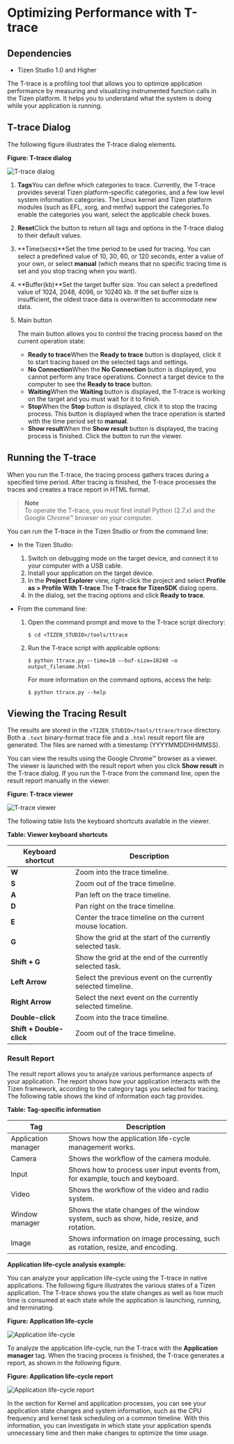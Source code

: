 # Optimizing Performance with T-trace
## Dependencies

- Tizen Studio 1.0 and Higher


The T-trace is a profiling tool that allows you to optimize application performance by measuring and visualizing instrumented function calls in the Tizen platform. It helps you to understand what the system is doing while your application is running.

## T-trace Dialog

The following figure illustrates the T-trace dialog elements.

**Figure: T-trace dialog**

![T-trace dialog](./media/ttrace_dialog.png)

1. **Tags**You can define which categories to trace. Currently, the T-trace provides several Tizen platform-specific categories, and a few low level system information categories. The Linux kernel and Tizen platform modules (such as EFL, xorg, and mmfw) support the categories.To enable the categories you want, select the applicable check boxes.

2. **Reset**Click the button to return all tags and options in the T-trace dialog to their default values.

3. **Time(secs)**Set the time period to be used for tracing. You can select a predefined value of 10, 30, 60, or 120 seconds, enter a value of your own, or select **manual** (which means that no specific tracing time is set and you stop tracing when you want).

4. **Buffer(kb)**Set the target buffer size. You can select a predefined value of 1024, 2048, 4096, or 10240 kb. If the set buffer size is insufficient, the oldest trace data is overwritten to accommodate new data.

5. Main button

   The main button allows you to control the tracing process based on the current operation state:

   - **Ready to trace**When the **Ready to trace** button is displayed, click it to start tracing based on the selected tags and settings.
   - **No Connection**When the **No Connection** button is displayed, you cannot perform any trace operations. Connect a target device to the computer to see the **Ready to trace** button.
   - **Waiting**When the **Waiting** button is displayed, the T-trace is working on the target and you must wait for it to finish.
   - **Stop**When the **Stop** button is displayed, click it to stop the tracing process. This button is displayed when the trace operation is started with the time period set to **manual**.
   - **Show result**When the **Show result** button is displayed, the tracing process is finished. Click the button to run the viewer.

## Running the T-trace

When you run the T-trace, the tracing process gathers traces during a specified time period. After tracing is finished, the T-trace processes the traces and creates a trace report in HTML format.

> **Note**  
> To operate the T-trace, you must first install Python (2.7.x) and the Google Chrome™ browser on your computer.

You can run the T-trace in the Tizen Studio or from the command line:

- In the Tizen Studio:

  1. Switch on debugging mode on the target device, and connect it to your computer with a USB cable.
  2. Install your application on the target device.
  3. In the **Project Explorer** view, right-click the project and select **Profile as > Profile With T-trace**.The **T-trace for TizenSDK** dialog opens.
  4. In the dialog, set the tracing options and click **Ready to trace**.

- From the command line:

  1. Open the command prompt and move to the T-trace script directory:

     ```
     $ cd <TIZEN_STUDIO>/tools/ttrace
     ```

  2. Run the T-trace script with applicable options:

     ```
     $ python ttrace.py –-time=10 –-buf-size=10240 –o output_filename.html
     ```

     For more information on the command options, access the help:

     ```
     $ python ttrace.py --help
     ```

## Viewing the Tracing Result

The results are stored in the `<TIZEN_STUDIO>/tools/ttrace/trace` directory. Both a `.text` binary-format trace file and a `.html` result report file are generated. The files are named with a timestamp (YYYYMMDDHHMMSS).

You can view the results using the Google Chrome™ browser as a viewer. The viewer is launched with the result report when you click **Show result** in the T-trace dialog. If you run the T-trace from the command line, open the result report manually in the viewer.

**Figure: T-trace viewer**

![T-trace viewer](./media/ttrace_viewer.png)

The following table lists the keyboard shortcuts available in the viewer.

**Table: Viewer keyboard shortcuts**

| Keyboard shortcut        | Description                              |
| ------------------------ | ---------------------------------------- |
| **W**                    | Zoom into the trace timeline.            |
| **S**                    | Zoom out of the trace timeline.          |
| **A**                    | Pan left on the trace timeline.          |
| **D**                    | Pan right on the trace timeline.         |
| **E**                    | Center the trace timeline on the current mouse location. |
| **G**                    | Show the grid at the start of the currently selected task. |
| **Shift + G**            | Show the grid at the end of the currently selected task. |
| **Left Arrow**           | Select the previous event on the currently selected timeline. |
| **Right Arrow**          | Select the next event on the currently selected timeline. |
| **Double-click**         | Zoom into the trace timeline.            |
| **Shift + Double-click** | Zoom out of the trace timeline.          |

### Result Report

The result report allows you to analyze various performance aspects of your application. The report shows how your application interacts with the Tizen framework, according to the category tags you selected for tracing. The following table shows the kind of information each tag provides.

**Table: Tag-specific information**

| Tag                 | Description                              |
| ------------------- | ---------------------------------------- |
| Application manager | Shows how the application life-cycle management works. |
| Camera              | Shows the workflow of the camera module. |
| Input               | Shows how to process user input events from, for example, touch and keyboard. |
| Video               | Shows the workflow of the video and radio system. |
| Window manager      | Shows the state changes of the window system, such as show, hide, resize, and rotation. |
| Image               | Shows information on image processing, such as rotation, resize, and encoding. |

**Application life-cycle analysis example:**

You can analyze your application life-cycle using the T-trace in native applications. The following figure illustrates the various states of a Tizen application. The T-trace shows you the state changes as well as how much time is consumed at each state while the application is launching, running, and terminating.

**Figure: Application life-cycle**

![Application life-cycle](./media/ttrace_lifecycle.png)

To analyze the application life-cycle, run the T-trace with the **Application manager** tag. When the tracing process is finished, the T-trace generates a report, as shown in the following figure.

**Figure: Application life-cycle report**

![Application life-cycle report](./media/ttrace_report.png)

In the section for Kernel and application processes, you can see your application state changes and system information, such as the CPU frequency and kernel task scheduling on a common timeline. With this information, you can investigate in which state your application spends unnecessary time and then make changes to optimize the time usage.